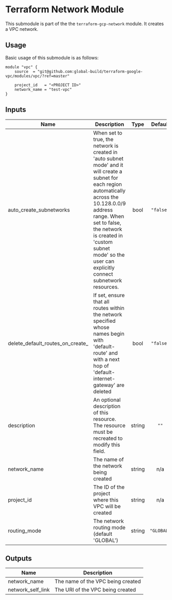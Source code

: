 # Terraform Network Module

This submodule is part of the the `terraform-gcp-network` module. It creates a VPC network.

## Usage

Basic usage of this submodule is as follows:

```hcl
module "vpc" {
    source  = "git@github.com:global-build/terraform-google-vpc/modules/vpc/?ref=master"

    project_id   = "<PROJECT ID>"
    network_name = "test-vpc"
}
```
## Inputs

| Name | Description | Type | Default | Required |
|------|-------------|:----:|:-----:|:-----:|
| auto\_create\_subnetworks | When set to true, the network is created in 'auto subnet mode' and it will create a subnet for each region automatically across the 10.128.0.0/9 address range. When set to false, the network is created in 'custom subnet mode' so the user can explicitly connect subnetwork resources. | bool | `"false"` | no |
| delete\_default\_routes\_on\_create_ | If set, ensure that all routes within the network specified whose names begin with 'default-route' and with a next hop of 'default-internet-gateway' are deleted | bool | `"false"` | no |
| description | An optional description of this resource. The resource must be recreated to modify this field. | string | `""` | no |
| network\_name | The name of the network being created | string | n/a | yes |
| project\_id | The ID of the project where this VPC will be created | string | n/a | yes |
| routing\_mode | The network routing mode (default 'GLOBAL') | string | `"GLOBAL"` | no |


## Outputs

| Name | Description |
|------|-------------|
| network\_name | The name of the VPC being created |
| network\_self\_link | The URI of the VPC being created |